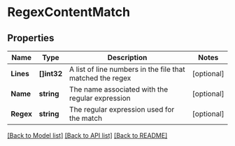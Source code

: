 # RegexContentMatch

## Properties

Name | Type | Description | Notes
------------ | ------------- | ------------- | -------------
**Lines** | **[]int32** | A list of line numbers in the file that matched the regex | [optional] 
**Name** | **string** | The name associated with the regular expression | [optional] 
**Regex** | **string** | The regular expression used for the match | [optional] 

[[Back to Model list]](../README.md#documentation-for-models) [[Back to API list]](../README.md#documentation-for-api-endpoints) [[Back to README]](../README.md)


